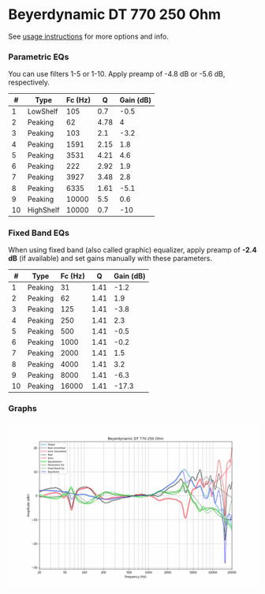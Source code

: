 # Beyerdynamic DT 770 250 Ohm
See [usage instructions](https://github.com/jaakkopasanen/AutoEq#usage) for more options and info.

### Parametric EQs
You can use filters 1-5 or 1-10. Apply preamp of -4.8 dB or -5.6 dB, respectively.

|   # | Type      |   Fc (Hz) |    Q |   Gain (dB) |
|-----|-----------|-----------|------|-------------|
|   1 | LowShelf  |       105 | 0.7  |        -0.5 |
|   2 | Peaking   |        62 | 4.78 |         4   |
|   3 | Peaking   |       103 | 2.1  |        -3.2 |
|   4 | Peaking   |      1591 | 2.15 |         1.8 |
|   5 | Peaking   |      3531 | 4.21 |         4.6 |
|   6 | Peaking   |       222 | 2.92 |         1.9 |
|   7 | Peaking   |      3927 | 3.48 |         2.8 |
|   8 | Peaking   |      6335 | 1.61 |        -5.1 |
|   9 | Peaking   |     10000 | 5.5  |         0.6 |
|  10 | HighShelf |     10000 | 0.7  |       -10   |

### Fixed Band EQs
When using fixed band (also called graphic) equalizer, apply preamp of **-2.4 dB** (if available) and set gains manually with these parameters.

|   # | Type    |   Fc (Hz) |    Q |   Gain (dB) |
|-----|---------|-----------|------|-------------|
|   1 | Peaking |        31 | 1.41 |        -1.2 |
|   2 | Peaking |        62 | 1.41 |         1.9 |
|   3 | Peaking |       125 | 1.41 |        -3.8 |
|   4 | Peaking |       250 | 1.41 |         2.3 |
|   5 | Peaking |       500 | 1.41 |        -0.5 |
|   6 | Peaking |      1000 | 1.41 |        -0.2 |
|   7 | Peaking |      2000 | 1.41 |         1.5 |
|   8 | Peaking |      4000 | 1.41 |         3.2 |
|   9 | Peaking |      8000 | 1.41 |        -6.3 |
|  10 | Peaking |     16000 | 1.41 |       -17.3 |

### Graphs
![](./Beyerdynamic%20DT%20770%20250%20Ohm.png)
